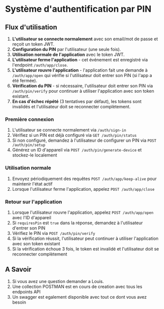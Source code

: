 # Système d'authentification par PIN

## Flux d'utilisation

1. **L'utilisateur se connecte normalement** avec son email/mot de passe et reçoit un token JWT.
2. **Configuration du PIN** par l'utilisateur (une seule fois).
3. **Utilisation normale de l'application** avec le token JWT.
4. **L'utilisateur ferme l'application** - cet événement est enregistré via l'endpoint `/auth/app/close`.
5. **L'utilisateur rouvre l'application** - l'application fait une demande à `/auth/app/open` qui vérifie si l'utilisateur doit entrer son PIN (si l'app a été fermée).
6. **Vérification du PIN** - si nécessaire, l'utilisateur doit entrer son PIN via `/auth/pin/verify` pour continuer à utiliser l'application avec son token existant.
7. **En cas d'échec répété** (3 tentatives par défaut), les tokens sont invalidés et l'utilisateur doit se reconnecter complètement.


### Première connexion
1. L'utilisateur se connecte normalement via `/auth/sign-in`
2. Vérifiez si un PIN est déjà configuré via `GET /auth/pin/status`
3. Si non configuré, demandez à l'utilisateur de configurer un PIN via `POST /auth/pin/setup`
4. Générez un ID d'appareil via `POST /auth/pin/generate-device` et stockez-le localement

### Utilisation normale
1. Envoyez périodiquement des requêtes `POST /auth/app/keep-alive` pour maintenir l'état actif
2. Lorsque l'utilisateur ferme l'application, appelez `POST /auth/app/close`

### Retour sur l'application
1. Lorsque l'utilisateur rouvre l'application, appelez `POST /auth/app/open` avec l'ID d'appareil
2. Si `requiresPin` est `true` dans la réponse, demandez à l'utilisateur d'entrer son PIN
3. Vérifiez le PIN via `POST /auth/pin/verify`
4. Si la vérification réussit, l'utilisateur peut continuer à utiliser l'application avec son token existant
5. Si la vérification échoue 3 fois, le token est invalidé et l'utilisateur doit se reconnecter complètement

## A Savoir
1. Si vous avez une question demander a Louis.
2. Une collection POSTMAN est en cours de creation avec tous les endpoints API
3. Un swagger est egalement disponible avec tout ce dont vous avez besoin
